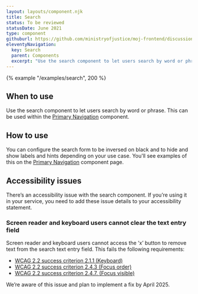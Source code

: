 ```yaml
---
layout: layouts/component.njk
title: Search
status: To be reviewed
statusDate: June 2021
type: component
githuburl: https://github.com/ministryofjustice/moj-frontend/discussions/712
eleventyNavigation:
  key: Search
  parent: Components
  excerpt: "Use the search component to let users search by word or phrase."
---
```


{% example "/examples/search", 200 %}

## When to use

Use the search component to let users search by word or phrase. This can be used within the [Primary Navigation](/components/primary-navigation/) component.

## How to use

You can configure the search form to be inversed on black and to hide and show labels and hints depending on your use case. You'll see examples of this on the [Primary Navigation](/components/primary-navigation) component page.

## Accessibility issues

There’s an accessibility issue with the search component. If you’re using it in your service, you need to add these issue details to your accessibility statement.

### Screen reader and keyboard users cannot clear the text entry field

Screen reader and keyboard users cannot access the ‘x’ button to remove text from the search text entry field. This fails the following requirements:

- [WCAG 2.2 success criterion 2.1.1 (Keyboard)](https://www.w3.org/TR/WCAG22/#keyboard)
- [WCAG 2.2 success criterion 2.4.3 (Focus order)](https://www.w3.org/TR/WCAG22/#focus-order)
- [WCAG 2.2 success criterion 2.4.7. (Focus visible)](https://www.w3.org/TR/WCAG22/#focus-visible)

We’re aware of this issue and plan to implement a fix by April 2025.
